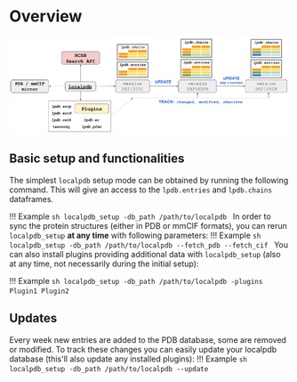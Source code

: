 # Overview

![Overview](img/overview.png?raw=true)

## Basic setup and functionalities
The simplest `localpdb` setup mode can be obtained by running the following command. 
This will give an access to the `lpdb.entries` and `lpdb.chains` dataframes.

!!! Example
    ```sh
    localpdb_setup -db_path /path/to/localpdb
    ```
In order to sync the protein structures (either in PDB or mmCIF formats), you can rerun `localpdb_setup` **at any time** with following parameters:
!!! Example
    ```sh
    localpdb_setup -db_path /path/to/localpdb --fetch_pdb --fetch_cif
    ```
You can also install plugins providing additional data with `localpdb_setup` (also at any time, not necessarily during the initial setup):

!!! Example
    ```sh
    localpdb_setup -db_path /path/to/localpdb -plugins Plugin1 Plugin2
    ```

## Updates
Every week new entries are added to the PDB database, some are removed or modified. 
To track these changes you can easily update your localpdb database (this'll also update any installed plugins):
!!! Example
    ```sh
    localpdb_setup -db_path /path/to/localpdb --update
    ```
